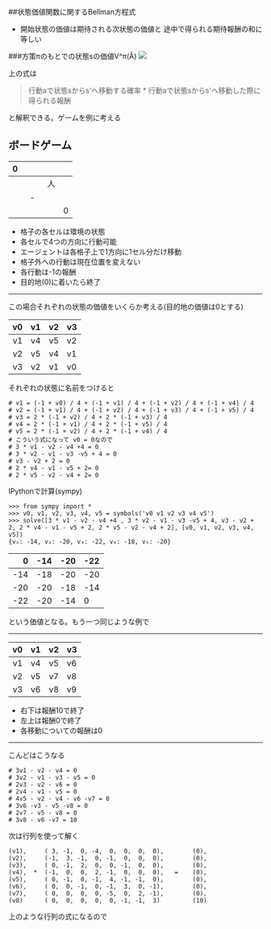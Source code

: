 ##状態価値関数に関するBellman方程式

- 開始状態の価値は期待される次状態の価値と 途中で得られる期待報酬の和に等しい

###方策πのもとでの状態sの価値V^π(Â)
![](https://raw.githubusercontent.com/wiki/taish/markoff_process/latex-image-1.png)

上の式は
> 行動aで状態sからs'へ移動する確率 * 行動aで状態sからs'へ移動した際に得られる報酬

と解釈できる。ゲームを例に考える

## ボードゲーム

| 0 |  |  |  |
|---:|:-------:|:---:|:--|
|  |  | 人 |  |
| |  -　 |  |  |
| |  |  | 0 |


- 格子の各セルは環境の状態
- 各セルで4つの方向に行動可能
- エージェントは各格子上で1方向に1セル分だけ移動
- 格子外への行動は現在位置を変えない
- 各行動は-1の報酬
- 目的地(0)に着いたら終了
---
この場合それぞれの状態の価値をいくらか考える(目的地の価値は0とする)

| v0 | v1 | v2 | v3 |
|---:|:-------:|:---:|:--|
| v1 | v4 | v5 | v2 |
| v2 | v5 | v4 | v1 |
| v3 | v2 | v1 | v0 |

それぞれの状態に名前をつけると
```
# v1 = (-1 + v0) / 4 + (-1 + v1) / 4 + (-1 + v2) / 4 + (-1 + v4) / 4
# v2 = (-1 + v1) / 4 + (-1 + v2) / 4 + (-1 + v3) / 4 + (-1 + v5) / 4
# v3 = 2 * (-1 + v2) / 4 + 2 * (-1 + v3) / 4
# v4 = 2 * (-1 + v1) / 4 + 2 * (-1 + v5) / 4
# v5 = 2 * (-1 + v2) / 4 + 2 * (-1 + v4) / 4
# こういう式になって v0 = 0なので
# 3 * v1 - v2 - v4 +4 = 0
# 3 * v2 - v1 - v3 -v5 + 4 = 0
# v3 - v2 + 2 = 0
# 2 * v4 - v1 - v5 + 2= 0
# 2 * v5 - v2 - v4 + 2= 0
```
IPythonで計算(sympy)

```
>>> from sympy import *
>>> v0, v1, v2, v3, v4, v5 = symbols('v0 v1 v2 v3 v4 v5')
>>> solve([3 * v1 - v2 - v4 +4 , 3 * v2 - v1 - v3 -v5 + 4, v3 - v2 + 2, 2 * v4 - v1 - v5 + 2, 2 * v5 - v2 - v4 + 2], [v0, v1, v2, v3, v4, v5])
{v₁: -14, v₂: -20, v₃: -22, v₄: -18, v₅: -20}
```


| 0 | -14 | -20 | -22 |
|---:|:-------:|:---:|:--|
| -14 | -18 | -20 | -20 |
| -20 | -20 | -18 | -14 |
| -22 | -20 | -14 | 0 |


という価値となる。もう一つ同じような例で

---


| v0 | v1 | v2 | v3 |
|---:|:-------:|:---:|:--|
| v1 | v4 | v5 | v6 |
| v2 | v5 | v7 | v8 |
| v3 | v6 | v8 | v9 |


- 右下は報酬10で終了
- 左上は報酬0で終了
- 各移動についての報酬は0
---


こんどはこうなる
```
# 3v1 - v2 - v4 = 0
# 3v2 - v1 - v3 - v5 = 0
# 2v3 - v2 - v6 = 0
# 2v4 - v1 - v5 = 0
# 4v5 - v2 - v4 - v6 -v7 = 0
# 3v6 -v3 - v5 -v8 = 0
# 2v7 - v5 - v8 = 0
# 3v8 - v6 -v7 = 10
```

次は行列を使って解く
```
(v1),     ( 3, -1,  0, -4,  0,  0,  0,  0),        (0),
(v2),     (-1,  3, -1,  0, -1,  0,  0,  0),        (0),
(v3),     ( 0, -1,  2,  0,  0, -1,  0,  0),        (0),
(v4),  *  (-1,  0,  0,  2, -1,  0,  0,  0),   =    (0),
(v5),     ( 0, -1,  0, -1,  4, -1, -1,  0),        (0),
(v6),     ( 0,  0, -1,  0, -1,  3,  0, -1),        (0),
(v7),     ( 0,  0,  0,  0, -5,  0,  2, -1),        (0),
(v8)      ( 0,  0,  0,  0,  0, -1, -1,  3)         (10)
```

上のような行列の式になるので

```
```
